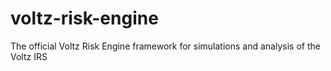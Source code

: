 # voltz-risk-engine
The official Voltz Risk Engine framework for simulations and analysis of the Voltz IRS
